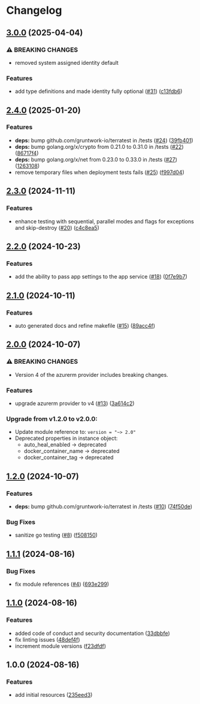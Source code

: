 # Changelog

## [3.0.0](https://github.com/CloudNationHQ/terraform-azure-app/compare/v2.4.0...v3.0.0) (2025-04-04)


### ⚠ BREAKING CHANGES

* removed system assigned identity default

### Features

* add type definitions and made identity fully optional ([#31](https://github.com/CloudNationHQ/terraform-azure-app/issues/31)) ([c13fdb6](https://github.com/CloudNationHQ/terraform-azure-app/commit/c13fdb6cba5d73146bcb899d535477552349f18e))

## [2.4.0](https://github.com/CloudNationHQ/terraform-azure-app/compare/v2.3.0...v2.4.0) (2025-01-20)


### Features

* **deps:** bump github.com/gruntwork-io/terratest in /tests ([#24](https://github.com/CloudNationHQ/terraform-azure-app/issues/24)) ([39fb401](https://github.com/CloudNationHQ/terraform-azure-app/commit/39fb401b26d9ed3717ee62c9b005fb12ed2758b1))
* **deps:** bump golang.org/x/crypto from 0.21.0 to 0.31.0 in /tests ([#22](https://github.com/CloudNationHQ/terraform-azure-app/issues/22)) ([86717f4](https://github.com/CloudNationHQ/terraform-azure-app/commit/86717f4917879e249a5cea909a95a455a79070f2))
* **deps:** bump golang.org/x/net from 0.23.0 to 0.33.0 in /tests ([#27](https://github.com/CloudNationHQ/terraform-azure-app/issues/27)) ([1263108](https://github.com/CloudNationHQ/terraform-azure-app/commit/1263108170c32073f5e3c7a8378c71a1aa543097))
* remove temporary files when deployment tests fails ([#25](https://github.com/CloudNationHQ/terraform-azure-app/issues/25)) ([f997d04](https://github.com/CloudNationHQ/terraform-azure-app/commit/f997d0446b42752c964033e10754ca73b93f3ee9))

## [2.3.0](https://github.com/CloudNationHQ/terraform-azure-app/compare/v2.2.0...v2.3.0) (2024-11-11)


### Features

* enhance testing with sequential, parallel modes and flags for exceptions and skip-destroy ([#20](https://github.com/CloudNationHQ/terraform-azure-app/issues/20)) ([c4c8ea5](https://github.com/CloudNationHQ/terraform-azure-app/commit/c4c8ea560d0341c0472bac7e98eb583ebaad2fdf))

## [2.2.0](https://github.com/CloudNationHQ/terraform-azure-app/compare/v2.1.0...v2.2.0) (2024-10-23)


### Features

* add the ability to pass app settings to the app service ([#18](https://github.com/CloudNationHQ/terraform-azure-app/issues/18)) ([0f7e9b7](https://github.com/CloudNationHQ/terraform-azure-app/commit/0f7e9b781c3a4e06073d270060d04c6bf25ae94d))

## [2.1.0](https://github.com/CloudNationHQ/terraform-azure-app/compare/v2.0.0...v2.1.0) (2024-10-11)


### Features

* auto generated docs and refine makefile ([#15](https://github.com/CloudNationHQ/terraform-azure-app/issues/15)) ([89acc4f](https://github.com/CloudNationHQ/terraform-azure-app/commit/89acc4f8e4834c2a503d781ca266419ab775f729))

## [2.0.0](https://github.com/CloudNationHQ/terraform-azure-app/compare/v1.2.0...v2.0.0) (2024-10-07)


### ⚠ BREAKING CHANGES

* Version 4 of the azurerm provider includes breaking changes.

### Features

* upgrade azurerm provider to v4 ([#13](https://github.com/CloudNationHQ/terraform-azure-app/issues/13)) ([3a614c2](https://github.com/CloudNationHQ/terraform-azure-app/commit/3a614c2866e9c79cec4cbd3d59fa489b0fdae8e4))

### Upgrade from v1.2.0 to v2.0.0:

- Update module reference to: `version = "~> 2.0"`
- Deprecated properties in instance object:
  - auto_heal_enabled -> deprecated
  - docker_container_name -> deprecated
  - docker_container_tag -> deprecated

## [1.2.0](https://github.com/CloudNationHQ/terraform-azure-app/compare/v1.1.1...v1.2.0) (2024-10-07)


### Features

* **deps:** bump github.com/gruntwork-io/terratest in /tests ([#10](https://github.com/CloudNationHQ/terraform-azure-app/issues/10)) ([74f50de](https://github.com/CloudNationHQ/terraform-azure-app/commit/74f50dee485ecb7908119fee9fc4a3345df48a75))


### Bug Fixes

* sanitize go testing ([#8](https://github.com/CloudNationHQ/terraform-azure-app/issues/8)) ([f508150](https://github.com/CloudNationHQ/terraform-azure-app/commit/f508150220264f323bffcb43d1f00c4a9a51741a))

## [1.1.1](https://github.com/CloudNationHQ/terraform-azure-app/compare/v1.1.0...v1.1.1) (2024-08-16)


### Bug Fixes

* fix module references ([#4](https://github.com/CloudNationHQ/terraform-azure-app/issues/4)) ([693e299](https://github.com/CloudNationHQ/terraform-azure-app/commit/693e299d519b3599f5170fcf9e25db5c7c0ba25f))

## [1.1.0](https://github.com/CloudNationHQ/terraform-azure-app/compare/v1.0.0...v1.1.0) (2024-08-16)


### Features

* added code of conduct and security documentation ([33dbbfe](https://github.com/CloudNationHQ/terraform-azure-app/commit/33dbbfee133c6e255e090eab8658362fe6ec2b4e))
* fix linting issues ([48def4f](https://github.com/CloudNationHQ/terraform-azure-app/commit/48def4fbf235c54f3d356b92b6d1084ac99ac6a2))
* increment module versions ([f23dfdf](https://github.com/CloudNationHQ/terraform-azure-app/commit/f23dfdfd16fc3f031c1bd14b1c29cd05a5880233))

## 1.0.0 (2024-08-16)


### Features

* add initial resources ([235eed3](https://github.com/CloudNationHQ/terraform-azure-app/commit/235eed3e072b3fb10c253f322f31b5394dedf8b8))
